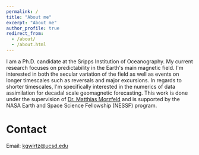```yaml
---
permalink: /
title: "About me"
excerpt: "About me"
author_profile: true
redirect_from: 
  - /about/
  - /about.html
---
```


I am a Ph.D. candidate at the Sripps Institution of Oceanography. My current research focuses on predictability in the Earth's main magnetic field. I'm interested in both the secular variation of the field as well as events on longer timescales such as reversals and major excursions. In regards to shorter timescales, I'm specifically interested in the numerics of data assimilation for decadal scale geomagnetic forecasting. This work is done under the supervision of [Dr. Matthias Morzfeld](https://igppweb.ucsd.edu/~mmorzfeld/) and is supported by the NASA Earth and Space Science Fellowship (NESSF) program. 

Contact
======

Email: kgwirtz@ucsd.edu
